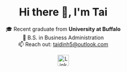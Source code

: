 <h1 align="center">Hi there 👋, I'm Tai</h1>

<p align="center">
  🎓 Recent graduate from <strong>University at Buffalo</strong><br>
  📘 B.S. in Business Administration<br>
  📫 Reach out: <a href="mailto:taidinh5@outlook.com">taidinh5@outlook.com</a>
</p>

<p align="center">
  <a href="[https://www.linkedin.com/in/yourlinkedin](https://www.linkedin.com/in/taidinh5/)" target="_blank">
    <img src="https://cdn.jsdelivr.net/gh/devicons/devicon/icons/linkedin/linkedin-original.svg" width="30" height="30" alt="LinkedIn"/>
  </a>
